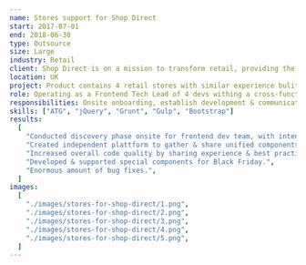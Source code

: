 ```yaml
---
name: Stores support for Shop Direct
start: 2017-07-01
end: 2018-06-30
type: Outsource
size: Large
industry: Retail
client: Shop Direct is on a mission to transform retail, providing the best shopping experiences for 4 million customers by bringing together over 1,800 brands they love and flexible ways for them to spread the cost using credit.
location: UK
project: Product contains 4 retail stores with similar experience bulit with ATG plattform, with shared fromtend built as a reusable jQuery scripts & styles, focus on providing reusable scripts and highly customizable themes. Additionally due to architecture & plattform complexity there was a business need to solve problem of constantly increasing UI bugs.
role: Operating as a Frontend Tech Lead of 4 devs withing a cross-functional team of 12+ people.
responsibilities: Onsite onboarding, establish development & communication processes, team coordination, learning ATG plattform to share experience within a team, scope planning & estimation, development of jQuery scripts, supervision, cross code review.
skills: ["ATG", "jQuery", "Grunt", "Gulp", "Bootstrap"]
results:
  [
    "Conducted discovery phase onsite for frontend dev team, with intensive learning of complicated ATG plattform, its technical specifications & frontend specific corporate processes & standards.",
    "Created independent plattform to gather & share unified components, speedup development and not being blocked by ATG technical issues. Plattform was built on top of Bootstrap and jQuery, with Gulp for bundling into scripts. Appearance of plattform allowed to turn out dangerous tendency of growing amount UI bugs.",
    "Increased overall code quality by sharing experience & best practices with customer team.",
    "Developed & supported special components for Black Friday.",
    "Enormous amount of bug fixes.",
  ]
images:
  [
    "./images/stores-for-shop-direct/1.png",
    "./images/stores-for-shop-direct/2.png",
    "./images/stores-for-shop-direct/3.png",
    "./images/stores-for-shop-direct/4.png",
    "./images/stores-for-shop-direct/5.png",
  ]
---
```

